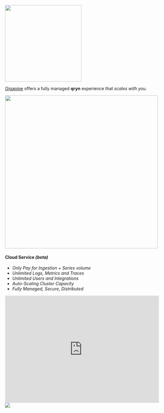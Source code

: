 <a href="https://gigapipe.com/?ref=qxip">
  <img src="https://nca.vc/wp-content/uploads/2020/11/Gigapipe_Logo-removebg-preview.png" width=250/>
</a>

[Gigapipe](https://gigapipe.com/) offers a fully managed **qryn** experience that _scales with you_.

<a href="https://gigapipe.com/?ref=qxip">
  <img src="https://user-images.githubusercontent.com/1423657/199832448-b5b42495-bd88-45b5-a455-2e57fe828c63.png" width=500 />
</a>

#### Cloud Service _(beta)_

* _Only Pay for Ingestion + Series volume_
* _Unlimited Logs, Metrics and Traces_
* _Unlimited Users and Integrations_
* _Auto-Scaling Cluster Capacity_
* _Fully Managed, Secure, Distributed_

<iframe height="320" width="100%" scrolling="no" border=0 src="https://qryn.metrico.in/cloud/pricing.html" style="height: 350px; width: 100%; border: 0px; background: #FFF;"></iframe>

<a href="https://gigapipe.com/?ref=qxip">
  <img src="https://user-images.githubusercontent.com/1423657/199849352-c95ea724-ccf0-4244-a879-643a87c0ee6d.png">
</a>

